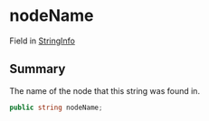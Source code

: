 # nodeName

Field in [StringInfo](broken-reference)

## Summary

The name of the node that this string was found in.

```csharp
public string nodeName;
```
